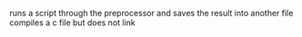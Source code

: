 runs a script through the preprocessor and saves the result into another file
compiles a c file but does not link 
